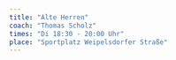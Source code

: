 ```yaml
---
title: "Alte Herren"
coach: "Thomas Scholz"
times: "Di 18:30 - 20:00 Uhr"
place: "Sportplatz Weipelsdorfer Straße"
---
```


